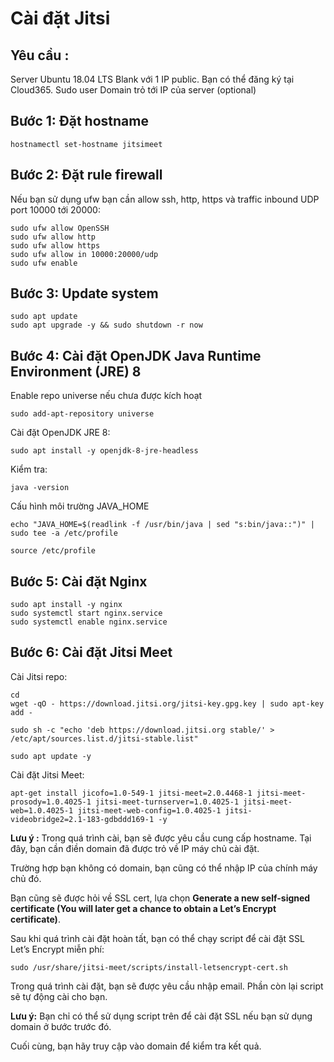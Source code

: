 # Cài đặt Jitsi

## Yêu cầu :

Server Ubuntu 18.04 LTS Blank với 1 IP public. Bạn có thể đăng ký tại Cloud365.
Sudo user
Domain trỏ tới IP của server (optional)

## Bước 1: Đặt hostname
```
hostnamectl set-hostname jitsimeet
```

## Bước 2: Đặt rule firewall
Nếu bạn sử dụng ufw bạn cần allow ssh, http, https và traffic inbound UDP port 10000 tới 20000:
```
sudo ufw allow OpenSSH
sudo ufw allow http
sudo ufw allow https
sudo ufw allow in 10000:20000/udp
sudo ufw enable
```
## Bước 3: Update system
```
sudo apt update
sudo apt upgrade -y && sudo shutdown -r now
```
## Bước 4: Cài đặt OpenJDK Java Runtime Environment (JRE) 8
Enable repo universe nếu chưa được kích hoạt
```
sudo add-apt-repository universe
```

Cài đặt OpenJDK JRE 8:
```
sudo apt install -y openjdk-8-jre-headless
```

Kiểm tra:
```
java -version
```

Cấu hình môi trường JAVA_HOME
```
echo "JAVA_HOME=$(readlink -f /usr/bin/java | sed "s:bin/java::")" | sudo tee -a /etc/profile

source /etc/profile
```
## Bước 5: Cài đặt Nginx
```
sudo apt install -y nginx
sudo systemctl start nginx.service
sudo systemctl enable nginx.service
```

## Bước 6: Cài đặt Jitsi Meet
Cài Jitsi repo:
```
cd
wget -qO - https://download.jitsi.org/jitsi-key.gpg.key | sudo apt-key add -

sudo sh -c "echo 'deb https://download.jitsi.org stable/' > /etc/apt/sources.list.d/jitsi-stable.list"

sudo apt update -y
```

Cài đặt Jitsi Meet:
```
apt-get install jicofo=1.0-549-1 jitsi-meet=2.0.4468-1 jitsi-meet-prosody=1.0.4025-1 jitsi-meet-turnserver=1.0.4025-1 jitsi-meet-web=1.0.4025-1 jitsi-meet-web-config=1.0.4025-1 jitsi-videobridge2=2.1-183-gdbddd169-1 -y
```

**Lưu ý :** Trong quá trình cài, bạn sẽ được yêu cầu cung cấp hostname. Tại đây, bạn cần điền domain đã được trỏ về IP máy chủ cài đặt.

Trường hợp bạn không có domain, bạn cũng có thể nhập IP của chính máy chủ đó.

Bạn cũng sẽ được hỏi về SSL cert, lựa chọn **Generate a new self-signed certificate (You will later get a chance to obtain a Let’s Encrypt certificate)**.

Sau khi quá trình cài đặt hoàn tất, bạn có thể chạy script để cài đặt SSL Let’s Encrypt miễn phí:
```
sudo /usr/share/jitsi-meet/scripts/install-letsencrypt-cert.sh
```
Trong quá trình cài đặt, bạn sẽ được yêu cầu nhập email. Phần còn lại script sẽ tự động cài cho bạn.

**Lưu ý:** Bạn chỉ có thể sử dụng script trên để cài đặt SSL nếu bạn sử dụng domain ở bước trước đó.

Cuối cùng, bạn hãy truy cập vào domain để kiểm tra kết quả.